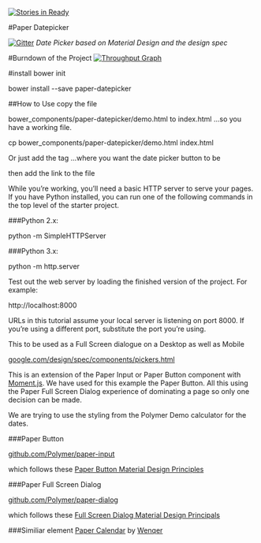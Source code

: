 [![Stories in Ready](https://badge.waffle.io/HackITtoday/paper-datepicker.png?label=ready&title=Ready)](https://waffle.io/HackITtoday/paper-datepicker)

#Paper Datepicker

[![Gitter](https://badges.gitter.im/Join%20Chat.svg)](https://gitter.im/HackITtoday/paper-datepicker?utm_source=badge&utm_medium=badge&utm_campaign=pr-badge&utm_content=badge)
*Date Picker based on Material Design and the design spec*

#Burndown of the Project
[![Throughput Graph](https://graphs.waffle.io/HackITtoday/paper-datepicker/throughput.svg)](https://waffle.io/HackITtoday/paper-datepicker/metrics)

#install
bower init

bower install --save paper-datepicker

##How to Use
copy the file

bower_components/paper-datepicker/demo.html
to
index.html
...so you have a working file. 

cp bower_components/paper-datepicker/demo.html index.html

Or just add the tag 
<paper-datepicker></paper-datepicker>
...where you want the date picker button to be

then add the link to the file
<link rel="import" href="bower_components/paper-datepicker/paper-datepicker.html">


While you’re working, you’ll need a basic HTTP server to serve your pages. If you have Python installed, you can run one of the following commands in the top level of the starter project.

###Python 2.x:

python -m SimpleHTTPServer

###Python 3.x:

python -m http.server

Test out the web server by loading the finished version of the project. For example:

http://localhost:8000

URLs in this tutorial assume your local server is listening on port 8000. If you’re using a different port, substitute the port you’re using.


This to be used as a Full Screen dialogue on a Desktop as well as Mobile

[google.com/design/spec/components/pickers.html](http://www.google.com/design/spec/components/pickers.html)

This is an extension of the Paper Input or Paper Button component with [Moment.js](https://github.com/moment/moment).
We have used for this example the Paper Button. All this using the Paper Full Screen Dialog experience of dominating a page so only one decision can be made.

We are trying to use the styling from the Polymer Demo calculator for the dates.

###Paper Button

[github.com/Polymer/paper-input](https://github.com/Polymer/paper-button)

which follows these [Paper Button Material Design Principles](http://www.google.com/design/spec/components/buttons.html)

###Paper Full Screen Dialog

[github.com/Polymer/paper-dialog](https://github.com/Polymer/paper-dialog)

which follows these [Full Screen Dialog Material Design Principals](http://www.google.com/design/spec/components/dialogs.html#dialogs-full-screen-dialogs)

###Similiar element
[Paper Calendar](https://github.com/Wenqer/paper-calendar/) by [Wenqer](https://github.com/Wenqer)

